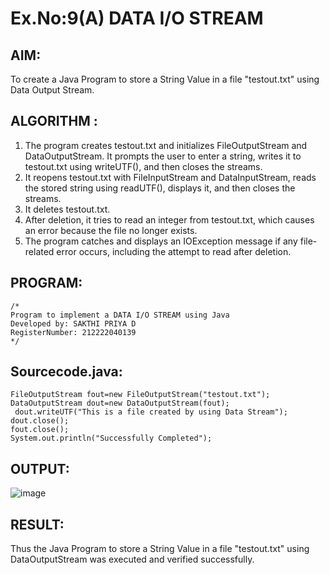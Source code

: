 # Ex.No:9(A)          DATA I/O STREAM
## AIM:
To create a Java Program to store a String Value in a file "testout.txt" using Data Output Stream.

## ALGORITHM :
1.  The program creates testout.txt and initializes FileOutputStream and DataOutputStream. It prompts the user to enter a string, writes it to testout.txt using writeUTF(), and then closes the streams.
2.	It reopens testout.txt with FileInputStream and DataInputStream, reads the stored string using readUTF(), displays it, and then closes the streams.
3.	It deletes testout.txt.
4.	After deletion, it tries to read an integer from testout.txt, which causes an error because the file no longer exists.
5.	The program catches and displays an IOException message if any file-related error occurs, including the attempt to read after deletion.


## PROGRAM:
 ```
/*
Program to implement a DATA I/O STREAM using Java
Developed by: SAKTHI PRIYA D
RegisterNumber: 212222040139 
*/
```

## Sourcecode.java:
```
FileOutputStream fout=new FileOutputStream("testout.txt");    
DataOutputStream dout=new DataOutputStream(fout);
 dout.writeUTF("This is a file created by using Data Stream"); 
dout.close();    
fout.close();
System.out.println("Successfully Completed");
```

## OUTPUT:


![image](https://github.com/user-attachments/assets/f6bf062b-8e52-48c9-9a82-f2875061331b)


## RESULT:
Thus the Java Program to store a String Value in a file "testout.txt" using DataOutputStream was executed and verified successfully.

